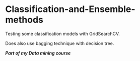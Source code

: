 # Classification-and-Ensemble-methods

Testing some classification models with GridSearchCV.

Does also use bagging technique with decision tree. 

***Part of my Data mining course***

